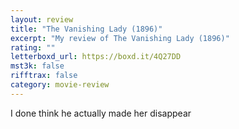 ```yaml
---
layout: review
title: "The Vanishing Lady (1896)"
excerpt: "My review of The Vanishing Lady (1896)"
rating: ""
letterboxd_url: https://boxd.it/4Q27DD
mst3k: false
rifftrax: false
category: movie-review
---
```


I done think he actually made her disappear

